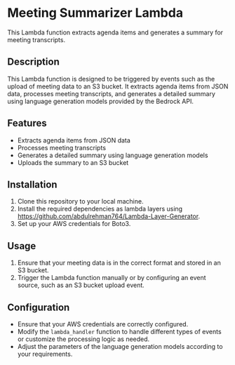 # Meeting Summarizer Lambda

This Lambda function extracts agenda items and generates a summary for meeting transcripts.

## Description

This Lambda function is designed to be triggered by events such as the upload of meeting data to an S3 bucket. It extracts agenda items from JSON data, processes meeting transcripts, and generates a detailed summary using language generation models provided by the Bedrock API.

## Features

- Extracts agenda items from JSON data
- Processes meeting transcripts
- Generates a detailed summary using language generation models
- Uploads the summary to an S3 bucket

## Installation

1. Clone this repository to your local machine.
2. Install the required dependencies as lambda layers using https://github.com/abdulrehman764/Lambda-Layer-Generator.
3. Set up your AWS credentials for Boto3.

## Usage

1. Ensure that your meeting data is in the correct format and stored in an S3 bucket.
2. Trigger the Lambda function manually or by configuring an event source, such as an S3 bucket upload event.

## Configuration

- Ensure that your AWS credentials are correctly configured.
- Modify the `lambda_handler` function to handle different types of events or customize the processing logic as needed.
- Adjust the parameters of the language generation models according to your requirements.

